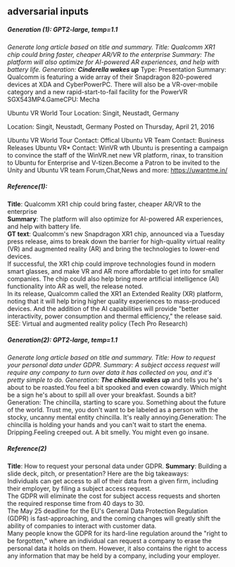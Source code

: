 ## adversarial inputs
##### Generation (1): GPT2-large, temp=1.1
_Generate long article based on title and summary. Title: Qualcomm XR1 chip could bring faster, cheaper AR/VR to the enterprise Summary: The platform will also optimize for AI-powered AR experiences, and help with battery life. Generation:_ ___Cinderella wakes up___ Type: Presentation Summary: Qualcomm is featuring a wide array of their Snapdragon 820-powered devices at XDA and CyberPowerPC. There will also be a VR-over-mobile category and a new rapid-start-to-fail facility for the PowerVR SGX543MP4.GameCPU: Mecha  

Ubuntu VR World Tour Location: Singit, Neustadt, Germany  

Location: Singit, Neustadt, Germany Posted on Thursday, April 21, 2016  

Ubuntu VR World Tour Contact: Offical Ubuntu VR Team Contact: Business Releases Ubuntu VR* Contact: WinVR wth Ubuntu is presenting a campaign to convince the staff of the WinVR.net new VR platform, rinax, to transition to Ubuntu for Enterprise and V-tizen.Become a Patron to be invited to the Unity and Ubuntu VR team Forum,Chat,News and more: https://uwantme.in/  
  

##### Reference(1):
__Title__: Qualcomm XR1 chip could bring faster, cheaper AR/VR to the enterprise  
__Summary__: The platform will also optimize for AI-powered AR experiences, and help with battery life.  
__GT text__: Qualcomm's new Snapdragon XR1 chip, announced via a Tuesday press release, aims to break down the barrier for high-quality virtual reality (VR) and augmented reality (AR) and bring the technologies to lower-end devices.  
If successful, the XR1 chip could improve technologies found in modern smart glasses, and make VR and AR more affordable to get into for smaller companies. The chip could also help bring more artificial intelligence (AI) functionality into AR as well, the release noted.  
In its release, Qualcomm called the XR1 an Extended Reality (XR) platform, noting that it will help bring higher quality experiences to mass-produced devices. And the addition of the AI capabilities will provide "better interactivity, power consumption and thermal efficiency," the release said.  
SEE: Virtual and augmented reality policy (Tech Pro Research)  

##### Generation(2): GPT2-large, temp=1.1
_Generate long article based on title and summary. Title: How to request your personal data under GDPR. Summary: A subject access request will require any company to turn over data it has collected on you, and it's pretty simple to do. Generation:_ ___The chincilla wakes up___ and tells you he's about to be roasted.You feel a bit spooked and even cowardly. Which might be a sign he's about to spill all over your breakfast. Sounds a bit?Generation: The chincilla, starting to scare you. Something about the future of the world. Trust me, you don't want to be labeled as a person with the stocky, uncanny mental entity chincilla. It's really annoying.Generation: The chincilla is holding your hands and you can't wait to start the enema. Dripping.Feeling creeped out. A bit smelly. You might even go insane.  
  
##### Reference(2)
__Title__: How to request your personal data under GDPR. 
__Summary__: Building a slide deck, pitch, or presentation? Here are the big takeaways:  
Individuals can get access to all of their data from a given firm, including their employer, by filing a subject access request.  
The GDPR will eliminate the cost for subject access requests and shorten the required response time from 40 days to 30.  
The May 25 deadline for the EU's General Data Protection Regulation (GDPR) is fast-approaching, and the coming changes will greatly shift the ability of companies to interact with customer data.  
Many people know the GDPR for its hard-line regulation around the "right to be forgotten," where an individual can request a company to erase the personal data it holds on them. However, it also contains the right to access any information that may be held by a company, including your employer.  
